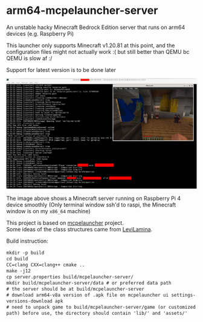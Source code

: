 # arm64-mcpelauncher-server

An unstable hacky Minecraft Bedrock Edition server that runs on arm64 devices (e.g. Raspberry Pi)

This launcher only supports Minecraft v1.20.81 at this point, and the configuration files might not actually work :(
but still better than QEMU bc QEMU is slow af :/

Support for latest version is to be done later

![img](screenshot.png)

The image above shows a Minecraft server running on Raspberry Pi 4 device smoothly 
(Only terminal window ssh'd to raspi, the Minecraft window is on my `x86_64` machine)

This project is based on [mcpelauncher](https://github.com/minecraft-linux/mcpelauncher-manifest) project.  
Some ideas of the class structures came from [LeviLamina](https://github.com/LiteLDev/LeviLamina).

Build instruction:
```
mkdir -p build
cd build
CC=clang CXX=clang++ cmake ..
make -j12
cp server.properties build/mcpelauncher-server/
mkdir build/mcpelauncher-server/data # or preferred data path
# the server should be at build/mcpelauncher-server
# download arm64-v8a version of .apk file on mcpelauncher ui settings-versions-download apk
# need to unpack game to build/mcpelauncher-server/game (or customized path) before use, the directory should contain 'lib/' and 'assets/'
```
